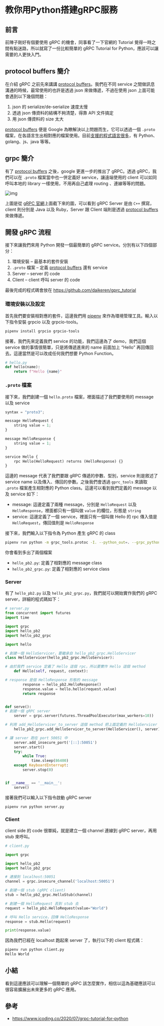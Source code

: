# 教你用Python搭建gRPC服務

## 前言

前陣子剛好有個要使用 gRPC 的機會，同事看了一下官網的 Tutorial 覺得一時之間有點迷路，所以就寫了一份比較簡單的 gRPC Tutorial for Python，應該可以讓需要的人更快入門。

## protocol buffers 簡介

在介紹 gRPC 之前先來講講 [protocol buffers](https://developers.google.com/protocol-buffers/)。我們在不同 service 之間做訊息溝通的時候，最常使用的也許是透過 json 來做傳遞，不過在使用 json 上面可能會遇到以下幾個問題：

1. json 的 serialize/de-serialize 速度太慢
2. 透過 json 傳資料的結構不夠清楚，得靠 API 文件搞定
3. 用 json 傳資料的 size 太大

[protocol buffers](https://developers.google.com/protocol-buffers/) 便是 Google 為瞭解決以上問題而生，它可以透過一個 `.proto` 檔案，在各語言生出相對應的檔案使用。目前[支援的程式語言很多](https://github.com/google/protobuf)，有 Python、golang、js、java 等等。

## grpc 簡介

有了 [protocol buffers](https://developers.google.com/protocol-buffers/) 之後，google 更進一步的推出了 gRPC。透過 gRPC，我們可以在 `.proto` 檔案當中也一併定義好 service，讓遠端使用的 client 可以如同呼叫本地的 library 一樣使用，不用再自己處理 routing 、連線等等的問題。

![img](images/1_ZVirmBhtvTcIPYSqo9gXAA.png)

上圖是從 [gRPC 官網](https://grpc.io/)上面截下來的圖，可以看到 gRPC Server 是由 `C++` 撰寫，client 則分別是 Java 以及 Ruby，Server 跟 Client 端則是透過 [protocol buffers](https://developers.google.com/protocol-buffers/) 來做傳遞。

## 開發 gRPC 流程

接下來讓我們來用 Python 開發一個最簡單的 gRPC service。分別有以下四個部分：

1. 環境安裝 – 最基本的套件安裝
2. `.proto` 檔案 – 定義 [protocol buffers](https://developers.google.com/protocol-buffers/) 還有 service
3. Server – server 的 code
4. Client – client 呼叫 server 的 code

最後完成的程式碼會放在 https://github.com/daikeren/gprc_tutorial

### 環境安裝以及設定

首先我們要安裝相對應的套件，這邊我們用 [pipenv](https://docs.pipenv.org/) 來作為環境管理工具。輸入以下指令安裝 grpcio 以及 grpcio-tools。

```bash
pipenv install grpcio grpcio-tools
```

接著，我們先來定義我們 service 的功能，我們這邊為了 demo，我們這個 service 做的事情很簡單，只是將傳遞進來的 name 前面加上 “Hello” 再回傳回去。這邊當然是可以改成任何我們想要 Python Function。

```python
# hello.py
def hello(name):
    return f"Hello {name}"
```

### `.proto` 檔案

接下來，我們創建一個 `hello.proto` 檔案，裡面描述了我們要使用的 message 以及 service

```python
syntax = "proto3";

message HelloRequest {
    string value = 1;
}

message HelloResponse {
    string value = 1;
}

service Hello {
    rpc Hello(HelloRequest) returns (HelloResponse) {}
}
```

這邊的 message 代表了我們要跟 gRPC 傳遞的參數、型別，service 則是敘述了 service name 以及傳入、傳回的參數。之後我們會透過 `gprc_tools` 來讀取 `.proto` 檔案產生相對應的 Python class。這邊可以看到我們定義的 message 以及 service 如下：

- message: 這邊定義了兩種 message，分別是 `HelloRequest` 以及 `HelloResponse`，裡面都只有一個叫做 `value` 的欄位，形態是 `string`
- service: 這邊定義了一個 service，裡面只有一個叫做 Hello 的 rpc 傳入值是 `HelloRequest`，傳回值則是 `HelloResponse`

接下來，我們輸入以下指令為 Python 產生 gRPC 的 class

```bash
pipenv run python -m grpc_tools.protoc -I. --python_out=. --grpc_python_out=. hello.proto
```

你會看到多出了兩個檔案

- `hello_pb2.py`: 定義了相對應的 message class
- `hello_pb2_grpc.py`: 定義了相對應的 service class

### Server

有了 `hello_pb2.py` 以及 `hello_pb2_grpc.py`，我們就可以開始實作我們的 gRPC server，詳細的程式碼如下：

```python
# server.py
from concurrent import futures
import time

import grpc 
import hello_pb2
import hello_pb2_grpc

import hello

# 創建一個 HelloServicer，要繼承自 hello_pb2_grpc.HelloServicer
class HelloServicer(hello_pb2_grpc.HelloServicer):

# 由於我們 service 定義了 Hello 這個 rpc，所以要實作 Hello 這個 method
    def Hello(self, request, context):

# response 是個 HelloResponse 形態的 message
        response = hello_pb2.HelloResponse()
        response.value = hello.hello(request.value)
        return response


def serve():
# 創建一個 gRPC server
	server = grpc.server(futures.ThreadPoolExecutor(max_workers=10))

# 利用 add_HelloServicer_to_server 這個 method 把上面定義的 HelloServicer 加到 server 當中
	hello_pb2_grpc.add_HelloServicer_to_server(HelloServicer(), server)

# 讓 server 跑在 port 50051 中
	server.add_insecure_port('[::]:50051')
	server.start()
	try:
		while True:
			time.sleep(86400)
	except KeyboardInterrupt:
		server.stop(0)


if __name__ == '__main__':
	serve()
```

接著我們可以輸入以下指令啟動 gRPC server

```bash
pipenv run python server.py
```

### Client

client side 的 code 很單純，就是建立一個 channel 連線到 gRPC server，再用 stub 來呼叫。

```python
# client.py 

import grpc

import hello_pb2
import hello_pb2_grpc

# 連接到 localhost:50051
channel = grpc.insecure_channel('localhost:50051')

# 創建一個 stub (gRPC client)
stub = hello_pb2_grpc.HelloStub(channel)

# 創建一個 HelloRequest 丟到 stub 去
request = hello_pb2.HelloRequest(value="World")

# 呼叫 Hello service，回傳 HelloResponse
response = stub.Hello(request)

print(response.value)
```

因為我們已經在 localhost 跑起來 server 了，執行以下的 client 程式碼：

```bash
pipenv run python client.py
Hello World
```

## 小結

看到這邊應該可以理解一個簡單的 gRPC 該怎麼實作，相信以這為基礎應該可以很容易擴展出未來更多的 gRPC 應用。



## 參考

- https://www.icoding.co/2020/07/grpc-tutorial-for-python